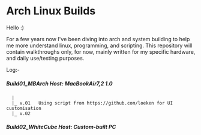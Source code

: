 # Arch Linux Builds

Hello :)

For a few years now I've been diving into arch and system building to help me more understand linux, programming, and scripting.
This repository will contain walkthroughs only, for now, mainly written for my specific hardware, and daily use/testing purposes.

Log:-

##### Build01_MBArch          Host: MacBookAir7,2 1.0
      |
      |_ v.01   Using script from https://github.com/loeken for UI customisation
      |_ v.02
      
##### Build02_WhiteCube       Host: Custom-built PC
